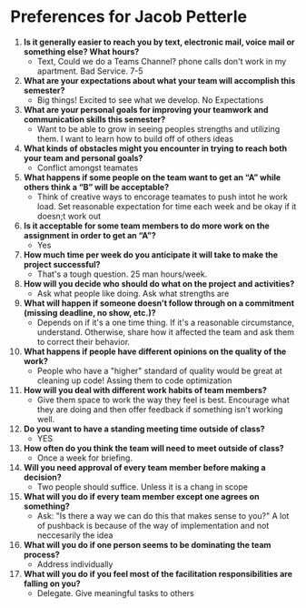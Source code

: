 # Preferences for Jacob Petterle

1. __Is it generally easier to reach you by text, electronic mail, voice mail or something else?  What hours?__ 
   * Text, Could we do a Teams Channel? phone calls don't work in my apartment. Bad Service. 7-5
1. __What are your expectations about what your team will accomplish this semester?__ 
   * Big things! Excited to see what we develop. No Expectations
1. __What are your personal goals for improving your teamwork and communication skills this semester?__ 
   * Want to be able to grow in seeing peoples strengths and utilizing them. I want to learn how to build off of others ideas
1. __What kinds of obstacles might you encounter in trying to reach both your team and personal goals?__ 
   * Conflict amongst teamates
1. __What happens if some people on the team want to get an “A” while others think a “B” will be acceptable?__ 
   * Think of creative ways to encorage teamates to push intot he work load. Set reasonable expectation for time each week and be okay if it doesn;t work out
1. __Is it acceptable for some team members to do more work on the assignment in order to get an “A”?__ 
   * Yes
1. __How much time per week do you anticipate it will take to make the project successful?__ 
   * That's a tough question. 25 man hours/week.
1. __How will you decide who should do what on the project and activities?__ 
   * Ask what people like doing. Ask what strengths are
1. __What will happen if someone doesn’t follow through on a commitment (missing deadline, no show, etc.)?__ 
   * Depends on if it's a one time thing. If it's a reasonable circumstance, understand. Otherwise, share how it affected the team and ask them to correct their behavior.
1. __What happens if people have different opinions on the quality of the work?__ 
   * People who have a "higher" standard of quality would be great at cleaning up code! Assing them to code optimization
1. __How will you deal with different work habits of team members?__ 
   * Give them space to work the way they feel is best. Encourage what they are doing and then offer feedback if something isn't working well.
1. __Do you want to have a standing meeting time outside of class?__ 
   * YES
1. __How often do you think the team will need to meet outside of class?__ 
   * Once a week for briefing. 
1. __Will you need approval of every team member before making a decision?__ 
   * Two people should suffice. Unless it is a chang in scope
1. __What will you do if every team member except one agrees on something?__ 
   * Ask: "Is there a way we can do this that makes sense to you?" A lot of pushback is because of the way of implementation and not neccesarily the idea
1. __What will you do if one person seems to be dominating the team process?__ 
   * Address individually
1. __What will you do if you feel most of the facilitation responsibilities are falling on you?__ 
   * Delegate. Give meaningful tasks to others
